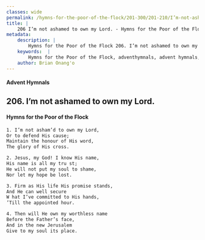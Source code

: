 ```yaml
---
classes: wide
permalink: /hymns-for-the-poor-of-the-flock/201-300/201-210/I’m-not-ashamed-to-own-my-Lord/
title: |
    206 I’m not ashamed to own my Lord. - Hymns for the Poor of the Flock
metadata:
    description: |
        Hymns for the Poor of the Flock 206. I’m not ashamed to own my Lord.. I’m not asham’d to own my Lord, Or to defend His cause; Maintain the honour of His word, The glory of His cross. 
    keywords:  |
        Hymns for the Poor of the Flock, adventhymnals, advent hymnals, I’m not ashamed to own my Lord., I’m not asham’d to own my Lord,, 
    author: Brian Onang'o
---
```


#### Advent Hymnals
## 206. I’m not ashamed to own my Lord.
####  Hymns for the Poor of the Flock

```txt
1. I’m not asham’d to own my Lord,
Or to defend His cause;
Maintain the honour of His word,
The glory of His cross.

2. Jesus, my God! I know His name,
His name is all my tru st;
He will not put my soul to shame,
Nor let my hope be lost.

3. Firm as His life His promise stands,
And He can well secure 
W hat I’ve committed to His hands, 
’Till the appointed hour.

4. Then will He own my worthless name
Before the Father’s face,
And in the new Jerusalem 
Give to my soul its place.
```
